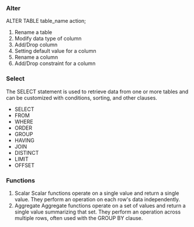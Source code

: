 ### Alter

ALTER TABLE table_name action;

1. Rename a table
2. Modify data type of column
3. Add/Drop column
4. Setting default value for a column
5. Rename a column
6. Add/Drop constraint for a column

### Select

The SELECT statement is used to retrieve data from one or more tables and can be customized with conditions, sorting, and other clauses.

- SELECT
- FROM
- WHERE
- ORDER
- GROUP
- HAVING
- JOIN
- DISTINCT
- LIMIT
- OFFSET

### Functions

1. Scalar
   Scalar functions operate on a single value and return a single value. They perform an operation on each row's data independently.
2. Aggregate
   Aggregate functions operate on a set of values and return a single value summarizing that set. They perform an operation across multiple rows, often used with the GROUP BY clause.
